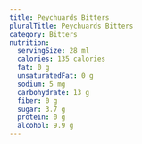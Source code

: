 ```yaml
---
title: Peychuards Bitters
pluralTitle: Peychuards Bitters
category: Bitters
nutrition:
  servingSize: 28 ml
  calories: 135 calories
  fat: 0 g
  unsaturatedFat: 0 g
  sodium: 5 mg
  carbohydrate: 13 g
  fiber: 0 g
  sugar: 3.7 g
  protein: 0 g
  alcohol: 9.9 g
---
```



